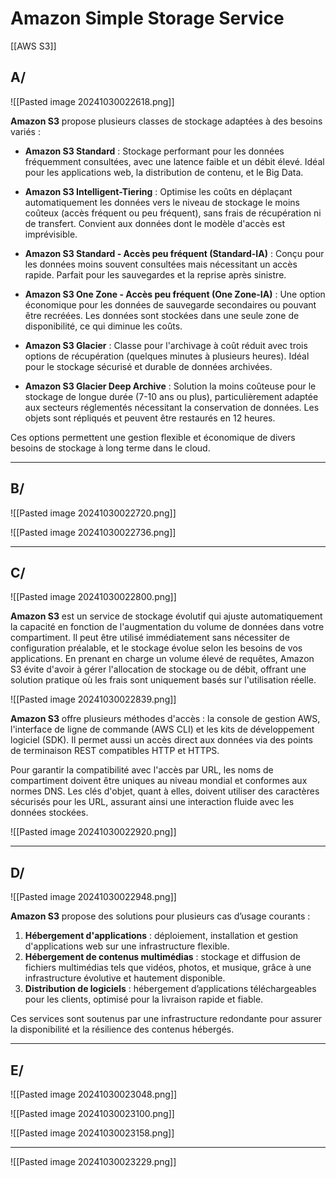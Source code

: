 
# Amazon Simple Storage Service

[[AWS S3]]



## A/

![[Pasted image 20241030022618.png]]

**Amazon S3** propose plusieurs classes de stockage adaptées à des besoins variés :

- **Amazon S3 Standard** : Stockage performant pour les données fréquemment consultées, avec une latence faible et un débit élevé. Idéal pour les applications web, la distribution de contenu, et le Big Data.
  
- **Amazon S3 Intelligent-Tiering** : Optimise les coûts en déplaçant automatiquement les données vers le niveau de stockage le moins coûteux (accès fréquent ou peu fréquent), sans frais de récupération ni de transfert. Convient aux données dont le modèle d'accès est imprévisible.

- **Amazon S3 Standard - Accès peu fréquent (Standard-IA)** : Conçu pour les données moins souvent consultées mais nécessitant un accès rapide. Parfait pour les sauvegardes et la reprise après sinistre.

- **Amazon S3 One Zone - Accès peu fréquent (One Zone-IA)** : Une option économique pour les données de sauvegarde secondaires ou pouvant être recréées. Les données sont stockées dans une seule zone de disponibilité, ce qui diminue les coûts.

- **Amazon S3 Glacier** : Classe pour l'archivage à coût réduit avec trois options de récupération (quelques minutes à plusieurs heures). Idéal pour le stockage sécurisé et durable de données archivées.

- **Amazon S3 Glacier Deep Archive** : Solution la moins coûteuse pour le stockage de longue durée (7-10 ans ou plus), particulièrement adaptée aux secteurs réglementés nécessitant la conservation de données. Les objets sont répliqués et peuvent être restaurés en 12 heures.

Ces options permettent une gestion flexible et économique de divers besoins de stockage à long terme dans le cloud.


--------------------------------------------------------------------------


## B/

![[Pasted image 20241030022720.png]]

![[Pasted image 20241030022736.png]]



--------------------------------------------------------------------------


## C/

![[Pasted image 20241030022800.png]]

**Amazon S3** est un service de stockage évolutif qui ajuste automatiquement la capacité en fonction de l'augmentation du volume de données dans votre compartiment. Il peut être utilisé immédiatement sans nécessiter de configuration préalable, et le stockage évolue selon les besoins de vos applications. En prenant en charge un volume élevé de requêtes, Amazon S3 évite d'avoir à gérer l'allocation de stockage ou de débit, offrant une solution pratique où les frais sont uniquement basés sur l'utilisation réelle.


![[Pasted image 20241030022839.png]]

**Amazon S3** offre plusieurs méthodes d'accès : la console de gestion AWS, l'interface de ligne de commande (AWS CLI) et les kits de développement logiciel (SDK). Il permet aussi un accès direct aux données via des points de terminaison REST compatibles HTTP et HTTPS. 

Pour garantir la compatibilité avec l'accès par URL, les noms de compartiment doivent être uniques au niveau mondial et conformes aux normes DNS. Les clés d'objet, quant à elles, doivent utiliser des caractères sécurisés pour les URL, assurant ainsi une interaction fluide avec les données stockées.


![[Pasted image 20241030022920.png]]




--------------------------------------------------------------------------


## D/

![[Pasted image 20241030022948.png]]


**Amazon S3** propose des solutions pour plusieurs cas d’usage courants : 

1. **Hébergement d'applications** : déploiement, installation et gestion d'applications web sur une infrastructure flexible.
2. **Hébergement de contenus multimédias** : stockage et diffusion de fichiers multimédias tels que vidéos, photos, et musique, grâce à une infrastructure évolutive et hautement disponible.
3. **Distribution de logiciels** : hébergement d’applications téléchargeables pour les clients, optimisé pour la livraison rapide et fiable.

Ces services sont soutenus par une infrastructure redondante pour assurer la disponibilité et la résilience des contenus hébergés.



--------------------------------------------------------------------------



## E/

![[Pasted image 20241030023048.png]]

![[Pasted image 20241030023100.png]]


![[Pasted image 20241030023158.png]]




--------------------------------------------------------------------------


![[Pasted image 20241030023229.png]]

